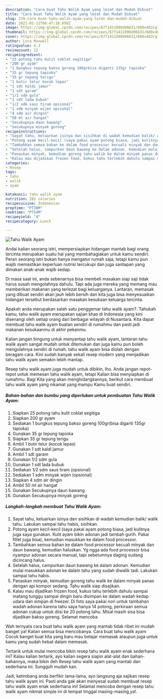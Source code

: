 ```yaml
---
description: "Cara buat Tahu Walik Ayam yang lezat dan Mudah Dibuat"
title: "Cara buat Tahu Walik Ayam yang lezat dan Mudah Dibuat"
slug: 239-cara-buat-tahu-walik-ayam-yang-lezat-dan-mudah-dibuat
date: 2021-02-11T06:47:18.650Z
image: https://img-global.cpcdn.com/recipes/67f1411998d06631/680x482cq70/tahu-walik-ayam-foto-resep-utama.jpg
thumbnail: https://img-global.cpcdn.com/recipes/67f1411998d06631/680x482cq70/tahu-walik-ayam-foto-resep-utama.jpg
cover: https://img-global.cpcdn.com/recipes/67f1411998d06631/680x482cq70/tahu-walik-ayam-foto-resep-utama.jpg
author: Lora Maxwell
ratingvalue: 4.3
reviewcount: 12
recipeingredient:
- "25 potong tahu kulit coklat segitiga"
- "200 gr ayam"
- "1 bungkus tepung bakso goreng 100grbisa diganti 135gr tapioka"
- "35 gr tepung tapioka"
- "35 gr tepung terigu"
- "1 butir telur kocok lepas"
- "1 sdt kaldi jamur"
- "1 sdt garam"
- "1/2 sdm gula"
- "1 sdt lada bubuk"
- "1/2 sdm saus tiram opsional"
- "1 sdm minyak wijen opsional"
- "4 sdm air dingin"
- "50 ml air hangat"
- "Secukupnya daun bawang"
- "Secukupnya minyak goreng"
recipeinstructions:
- "Sayat tahu, keluarkan isinya dan sisihkan di wadah kemudian balik/ walik tahu. Lakukan sampai tahu habis, sisihkan."
- "Potong ayam kecil-kecil (saya pakai ayam potong biasa, jadi kulitnya juga saya gunakan. Kulit ayam bikin adonan jadi tambah gurih. Pakai fillet juga bisa), kemudian masukkan ke dalam food processor."
- "Tambahkan semua bahan ke dalam food processor kecuali minyak dan daun bawang, kemudian haluskan. Yg ngga ada food processor bisa nyampur adonan secara manual, tapi sebelumnya daging sudang dicincang halus."
- "Setelah halus, campurkan daun bawang ke dalam adonan. Kemudian mulai masukkan adonan ke dalam tahu yang sudah diwalik tadi. Lakukan sampai tahu habis."
- "Panaskan minyak, kemudian goreng tahu walik ke dalam minyak panas dengan api kompor sedang. Tahu walik siap disajikan."
- "Kalau mau dijadikan frozen food, kukus tahu terlebih dahulu sampai matang tunggu sampai dingin baru disimpan ke dalam wadah kedap udara dan simpan di freezer. Di foto saya pakai nori untuk tambahan wadah adonan karena tahu saya hanya 14 potong, perkiraan semua adonan cukup untuk diisi ke 20 potong tahu. Misal masih sisa bisa dijadikan bakso goreng. Selamat mencoba"
categories:
- Resep
tags:
- tahu
- walik
- ayam

katakunci: tahu walik ayam 
nutrition: 282 calories
recipecuisine: Indonesian
preptime: "PT38M"
cooktime: "PT54M"
recipeyield: "4"
recipecategory: Lunch

---
```



![Tahu Walik Ayam](https://img-global.cpcdn.com/recipes/67f1411998d06631/680x482cq70/tahu-walik-ayam-foto-resep-utama.jpg)

Andai kalian seorang istri, mempersiapkan hidangan mantab bagi orang tercinta merupakan suatu hal yang membahagiakan untuk kamu sendiri. Peran seorang istri bukan hanya mengatur rumah saja, tetapi kamu pun wajib memastikan keperluan nutrisi tercukupi dan juga santapan yang dimakan anak-anak wajib sedap.

Di masa  saat ini, anda sebenarnya bisa membeli masakan siap saji tidak harus susah mengolahnya dahulu. Tapi ada juga mereka yang memang mau memberikan makanan yang terlezat bagi keluarganya. Lantaran, memasak yang dibuat sendiri akan jauh lebih bersih dan kita juga bisa menyesuaikan hidangan tersebut berdasarkan masakan kesukaan keluarga tercinta. 



Apakah anda merupakan salah satu penggemar tahu walik ayam?. Tahukah kamu, tahu walik ayam merupakan sajian khas di Indonesia yang kini disenangi oleh setiap orang dari berbagai wilayah di Nusantara. Kita dapat membuat tahu walik ayam buatan sendiri di rumahmu dan pasti jadi makanan kesukaanmu di akhir pekanmu.

Kalian jangan bingung untuk menyantap tahu walik ayam, lantaran tahu walik ayam sangat mudah untuk ditemukan dan juga kamu pun boleh mengolahnya sendiri di rumah. tahu walik ayam bisa diolah dengan beragam cara. Kini sudah banyak sekali resep modern yang menjadikan tahu walik ayam semakin lebih mantap.

Resep tahu walik ayam juga mudah untuk dibikin, lho. Anda jangan repot-repot untuk memesan tahu walik ayam, tetapi Kalian bisa menyiapkan di rumahmu. Bagi Kita yang akan menghidangkannya, berikut cara membuat tahu walik ayam yang nikamat yang mampu Kamu buat sendiri.

<!--inarticleads1-->

##### Bahan-bahan dan bumbu yang diperlukan untuk pembuatan Tahu Walik Ayam:

1. Siapkan 25 potong tahu kulit coklat segitiga
1. Siapkan 200 gr ayam
1. Sediakan 1 bungkus tepung bakso goreng 100gr(bisa diganti 135gr tapioka)
1. Gunakan 35 gr tepung tapioka
1. Siapkan 35 gr tepung terigu
1. Ambil 1 butir telur (kocok lepas)
1. Gunakan 1 sdt kaldi jamur
1. Ambil 1 sdt garam
1. Gunakan 1/2 sdm gula
1. Gunakan 1 sdt lada bubuk
1. Sediakan 1/2 sdm saus tiram (opsional)
1. Sediakan 1 sdm minyak wijen (opsional)
1. Siapkan 4 sdm air dingin
1. Ambil 50 ml air hangat
1. Gunakan Secukupnya daun bawang
1. Gunakan Secukupnya minyak goreng




<!--inarticleads2-->

##### Langkah-langkah membuat Tahu Walik Ayam:

1. Sayat tahu, keluarkan isinya dan sisihkan di wadah kemudian balik/ walik tahu. Lakukan sampai tahu habis, sisihkan.
1. Potong ayam kecil-kecil (saya pakai ayam potong biasa, jadi kulitnya juga saya gunakan. Kulit ayam bikin adonan jadi tambah gurih. Pakai fillet juga bisa), kemudian masukkan ke dalam food processor.
1. Tambahkan semua bahan ke dalam food processor kecuali minyak dan daun bawang, kemudian haluskan. Yg ngga ada food processor bisa nyampur adonan secara manual, tapi sebelumnya daging sudang dicincang halus.
1. Setelah halus, campurkan daun bawang ke dalam adonan. Kemudian mulai masukkan adonan ke dalam tahu yang sudah diwalik tadi. Lakukan sampai tahu habis.
1. Panaskan minyak, kemudian goreng tahu walik ke dalam minyak panas dengan api kompor sedang. Tahu walik siap disajikan.
1. Kalau mau dijadikan frozen food, kukus tahu terlebih dahulu sampai matang tunggu sampai dingin baru disimpan ke dalam wadah kedap udara dan simpan di freezer. Di foto saya pakai nori untuk tambahan wadah adonan karena tahu saya hanya 14 potong, perkiraan semua adonan cukup untuk diisi ke 20 potong tahu. Misal masih sisa bisa dijadikan bakso goreng. Selamat mencoba




Wah ternyata cara buat tahu walik ayam yang mantab tidak ribet ini mudah banget ya! Kalian semua bisa mencobanya. Cara buat tahu walik ayam Cocok banget buat kita yang baru mau belajar memasak ataupun juga untuk kamu yang sudah hebat dalam memasak.

Tertarik untuk mulai mencoba bikin resep tahu walik ayam enak sederhana ini? Kalau kalian tertarik, ayo kalian segera siapin alat-alat dan bahan-bahannya, maka bikin deh Resep tahu walik ayam yang mantab dan sederhana ini. Sungguh mudah kan. 

Jadi, ketimbang anda berfikir lama-lama, ayo langsung aja sajikan resep tahu walik ayam ini. Pasti anda gak akan menyesal sudah membuat resep tahu walik ayam enak sederhana ini! Selamat mencoba dengan resep tahu walik ayam nikmat simple ini di tempat tinggal masing-masing,ya!.

